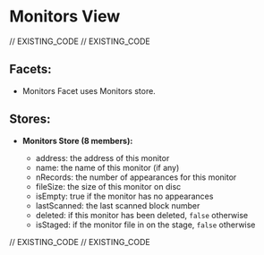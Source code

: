 <!--
Copyright 2016, 2026 The TrueBlocks Authors. All rights reserved.
Use of this source code is governed by a license that can
be found in the LICENSE file.

Parts of this file were auto generated. Edit only those parts of
the code inside of 'EXISTING_CODE' tags.
-->
# Monitors View

// EXISTING_CODE
// EXISTING_CODE

## Facets:
- Monitors Facet uses Monitors store.

## Stores:

- **Monitors Store (8 members):**

  - address: the address of this monitor
  - name: the name of this monitor (if any)
  - nRecords: the number of appearances for this monitor
  - fileSize: the size of this monitor on disc
  - isEmpty: true if the monitor has no appearances
  - lastScanned: the last scanned block number
  - deleted: if this monitor has been deleted, `false` otherwise
  - isStaged: if the monitor file in on the stage, `false` otherwise

// EXISTING_CODE
// EXISTING_CODE
